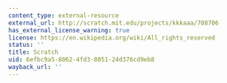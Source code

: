 ```yaml
---
content_type: external-resource
external_url: http://scratch.mit.edu/projects/kkkaaa/708706
has_external_license_warning: true
license: https://en.wikipedia.org/wiki/All_rights_reserved
status: ''
title: Scratch
uid: 6efbc9a5-8062-4fd3-8051-24d376cd9eb8
wayback_url: ''
---
```

